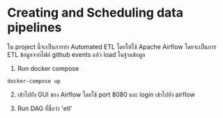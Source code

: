 # Creating and Scheduling data pipelines

ใน project นี้จะเป็นการทำ Automated ETL โดยให้ใช้ Apache Airflow โดยจะเป็นการ ETL ข้อมูลจากไฟล์ github events แล้ว load ในฐานข้อมูล 

1. Run docker compose

```sh
docker-compose up
```

2. เข้าไปยัง GUI ของ Airflow โดยใช้ port 8080 และ login เข้าไปยัง airflow

3. Run DAG ที่ชื่อว่า 'etl'